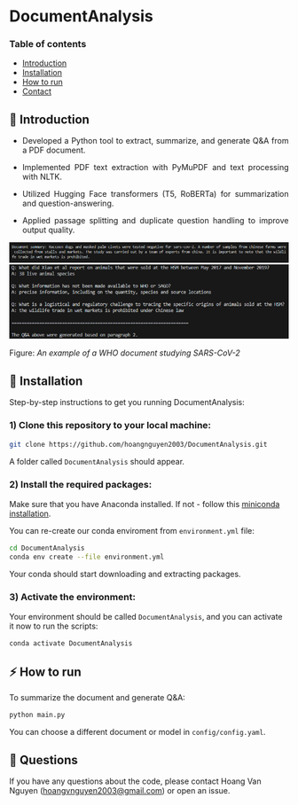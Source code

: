 # DocumentAnalysis

### Table of contents
* [Introduction](#star2-introduction)
* [Installation](#wrench-installation)
* [How to run](#zap-how-to-run) 
* [Contact](#raising_hand-questions)

## :star2: Introduction

* <p align="justify">Developed a Python tool to extract, summarize, and generate Q&A from a PDF document.</p>
* <p align="justify">Implemented PDF text extraction with PyMuPDF and text processing with NLTK.</p>
* <p align="justify">Utilized Hugging Face transformers (T5, RoBERTa) for summarization and question-answering.</p>
* <p align="justify">Applied passage splitting and duplicate question handling to improve output quality.</p>

![summary](/images/summary.PNG)
![qa](/images/qa.PNG)

Figure: *An example of a WHO document studying SARS-CoV-2*

## :wrench: Installation

<p align="justify">Step-by-step instructions to get you running DocumentAnalysis:</p>

### 1) Clone this repository to your local machine:

```bash
git clone https://github.com/hoangnguyen2003/DocumentAnalysis.git
```

A folder called `DocumentAnalysis` should appear.

### 2) Install the required packages:

Make sure that you have Anaconda installed. If not - follow this [miniconda installation](https://www.anaconda.com/docs/getting-started/miniconda/install).

You can re-create our conda enviroment from `environment.yml` file:

```bash
cd DocumentAnalysis
conda env create --file environment.yml
```

<p align="justify">Your conda should start downloading and extracting packages.</p>

### 3) Activate the environment:

Your environment should be called `DocumentAnalysis`, and you can activate it now to run the scripts:

```bash
conda activate DocumentAnalysis
```

## :zap: How to run 
<p align="justify">To summarize the document and generate Q&A:</p>

```bash
python main.py
```

You can choose a different document or model in `config/config.yaml`.

## :raising_hand: Questions
If you have any questions about the code, please contact Hoang Van Nguyen (hoangvnguyen2003@gmail.com) or open an issue.
